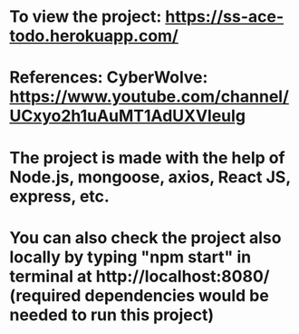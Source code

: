 # To view the project: https://ss-ace-todo.herokuapp.com/
# References: CyberWolve: https://www.youtube.com/channel/UCxyo2h1uAuMT1AdUXVleulg
# The project is made with the help of Node.js, mongoose, axios, React JS, express, etc.
# You can also check the project also locally by typing "npm start" in terminal at http://localhost:8080/ (required dependencies would be needed to run this project)
  
